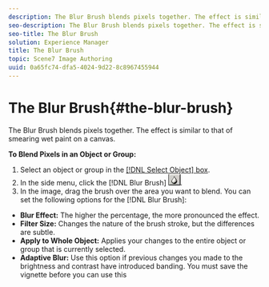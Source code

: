 ```yaml
---
description: The Blur Brush blends pixels together. The effect is similar to that of smearing wet paint on a canvas.
seo-description: The Blur Brush blends pixels together. The effect is similar to that of smearing wet paint on a canvas.
seo-title: The Blur Brush
solution: Experience Manager
title: The Blur Brush
topic: Scene7 Image Authoring
uuid: 0a65fc74-dfa5-4024-9d22-8c8967455944
---
```


# The Blur Brush{#the-blur-brush}

The Blur Brush blends pixels together. The effect is similar to that of smearing wet paint on a canvas.

 **To Blend Pixels in an Object or Group:** 

1. Select an object or group in the [ [!DNL Select Object] box](../../c-vat-gs/c-vat-sel-obj/c-vat-sel-object-box.md#concept-d127c6efaabd436a96c02f36a7bce6ac).
1. In the side menu, click the [!DNL Blur Brush] ![](assets/blur.png).
1. In the image, drag the brush over the area you want to blend.
You can set the following options for the [!DNL Blur Brush]:

* **Blur Effect:** The higher the percentage, the more pronounced the effect. 
* **Filter Size:** Changes the nature of the brush stroke, but the differences are subtle. 
* **Apply to Whole Object:** Applies your changes to the entire object or group that is currently selected. 
* **Adaptive Blur:** Use this option if previous changes you made to the brightness and contrast have introduced banding. You must save the vignette before you can use this


